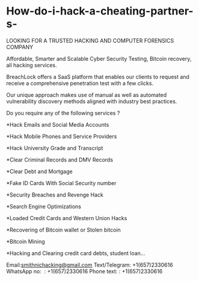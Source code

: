 # How-do-i-hack-a-cheating-partner-s-

LOOKING FOR A TRUSTED HACKING AND COMPUTER FORENSICS COMPANY 

Affordable, Smarter and Scalable Cyber Security Testing, Bitcoin recovery, all hacking services.

BreachLock offers a SaaS platform that enables our clients to request and receive a comprehensive penetration test with a few clicks.

Our unique approach makes use of manual as well as automated vulnerability discovery methods aligned with industry best practices.



Do you require any of the following services ?

*Hack Emails and Social Media Accounts

*Hack Mobile Phones and Service Providers

*Hack University Grade and Transcript

*Clear Criminal Records and DMV Records

*Clear Debt and Mortgage

*Fake ID Cards With Social Security number

*Security Breaches and Revenge Hack

*Search Engine Optimizations

*Loaded Credit Cards and Western Union Hacks

*Recovering of Bitcoin wallet or Stolen bitcoin

*Bitcoin Mining 

*Hacking and Clearing credit card debts, student loan…

Email:smithnichacking@gmail.com 
Text/Telegram: +1(657)2330616
WhatsApp no: ‪ : +1(657)2330616
Phone text: ‪:   +1(657)2330616
